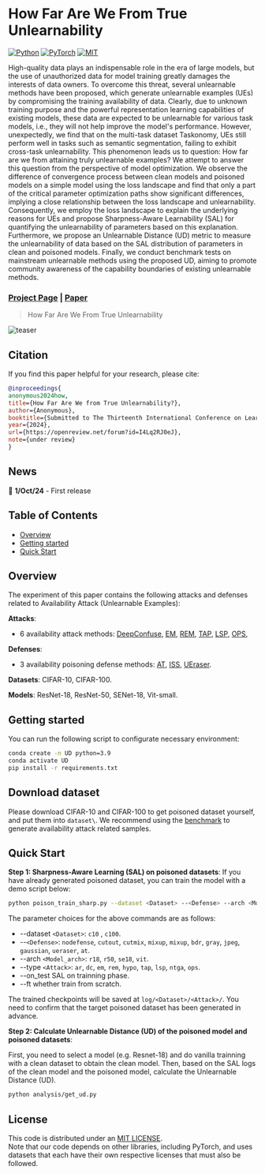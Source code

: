 # How Far Are We From True Unlearnability
[![Python](https://img.shields.io/badge/Python-3.9-green)](https://www.python.org/downloads/release/python-3919/)
[![PyTorch](https://img.shields.io/badge/PyTorch-0.9.1-green)](https://pytorch.org/)
[![MIT](https://img.shields.io/badge/License-MIT-green)](https://github.com/lafeat/apbench/blob/main/LICENSE)

High-quality data plays an indispensable role in the era of large models, but the use of unauthorized data for model training greatly damages the interests of data owners. To overcome this threat, several unlearnable methods have been proposed, which generate unlearnable examples (UEs) by compromising the training availability of data. Clearly, due to unknown training purpose and the powerful representation learning capabilities of existing models, these data are expected to be unlearnable for various task models, i.e., they will not help improve the model's performance. However, unexpectedly, we find that on the multi-task dataset Taskonomy, UEs still perform well in tasks such as semantic segmentation, failing to exhibit cross-task unlearnability. This phenomenon leads us to question: How far are we from attaining truly unlearnable examples? We attempt to answer this question from the perspective of model optimization. We observe the difference of convergence process between clean models and poisoned models on a simple model using the loss landscape and find that only a part of the critical parameter optimization paths show significant differences, implying a close relationship between the loss landscape and unlearnability. Consequently, we employ the loss landscape to explain the underlying reasons for UEs and propose Sharpness-Aware Learnability (SAL) for quantifying the unlearnability of parameters based on this explanation. Furthermore, we propose an Unlearnable Distance (UD) metric to measure the unlearnability of data based on the SAL distribution of parameters in clean and poisoned models. Finally, we conduct benchmark tests on mainstream unlearnable methods using the proposed UD, aiming to promote community awareness of the capability boundaries of existing unlearnable methods. 

### [Project Page](TODO) | [Paper](TODO)

> How Far Are We From True Unlearnability

![teaser](assets/teaser.gif)


## Citation
If you find this paper helpful for your research, please cite:
```bibtex
@inproceedings{
anonymous2024how,
title={How Far Are We from True Unlearnability?},
author={Anonymous},
booktitle={Submitted to The Thirteenth International Conference on Learning Representations},
year={2024},
url={https://openreview.net/forum?id=I4Lq2RJ0eJ},
note={under review}
}
```

## News
📢 **1/Oct/24** - First release


## Table of Contents

* [Overview](#Overview)
* [Getting started](#getting-started)
* [Quick Start](#quick-start)

## Overview

The experiment of this paper contains the following attacks and defenses related to Availability Attack (Unlearnable Examples):

**Attacks**:
  - 6 availability attack methods:
  [DeepConfuse](https://papers.nips.cc/paper_files/paper/2019/file/1ce83e5d4135b07c0b82afffbe2b3436-Paper.pdf),
  [EM](https://openreview.net/pdf?id=iAmZUo0DxC0),
  [REM](https://openreview.net/pdf?id=baUQQPwQiAg),
  [TAP](https://arxiv.org/pdf/2106.10807.pdf),
  [LSP](https://arxiv.org/pdf/2111.00898.pdf),
  [OPS](https://arxiv.org/pdf/2205.12141.pdf),

  
**Defenses**: 
  - 3 availability poisoning defense methods:
  [AT](https://arxiv.org/pdf/1706.06083v2.pdf),
  [ISS](https://arxiv.org/pdf/2301.13838.pdf),
  [UEraser](https://arxiv.org/pdf/2303.15127.pdf).
  
**Datasets**: CIFAR-10, CIFAR-100.
 
**Models**: ResNet-18, ResNet-50, SENet-18, Vit-small.
 
## Getting started
You can run the following script to configurate necessary environment:

```bash
conda create -n UD python=3.9
conda activate UD
pip install -r requirements.txt
```

## Download dataset
Please download CIFAR-10 and CIFAR-100 to get poisoned dataset yourself, and put them into `dataset\`. We recommend using the [benchmark](https://openreview.net/pdf?id=igJ2XPNYbJ) to generate availability attack related samples.

## Quick Start

**Step 1: Sharpness-Aware Learning (SAL) on poisoned datasets**: 
If you have already generated poisoned dataset, you can train the model with a demo script below:
```bash
python poison_train_sharp.py --dataset <Dataset> --<Defense> --arch <Model_arch> --type <Attack>
```
The parameter choices for the above commands are as follows:
- --dataset `<Dataset>`: `c10` , `c100`.
- --`<Defense>`: `nodefense`, `cutout`, `cutmix`, `mixup`, `mixup`, `bdr`, `gray`, `jpeg`, `gaussian`, `ueraser`, `at`.
- --arch `<Model_arch>`: `r18`, `r50`, `se18`, `vit`.
- --type `<Attack>`: `ar`, `dc`, `em`, `rem`, `hypo`, `tap`, `lsp`, `ntga`, `ops`.
- --on_test SAL on trainning phase.
- --ft whether train from scratch.

The trained checkpoints will be saved at `log/<Dataset>/<Attack>/`.
You need to confirm that the target poisoned dataset has been generated in advance.

**Step 2: Calculate Unlearnable Distance (UD) of the poisoned model and poisoned datasets**: 

First, you need to select a model (e.g. Resnet-18) and do vanilla trainning with a clean dataset to obtain the clean model. Then, based on the SAL logs of the clean model and the poisoned model, calculate the Unlearnable Distance (UD).
```bash
python analysis/get_ud.py 
```

## License
This code is distributed under an [MIT LICENSE](LICENSE).  
Note that our code depends on other libraries, including PyTorch, and uses datasets that each have their own respective licenses that must also be followed.